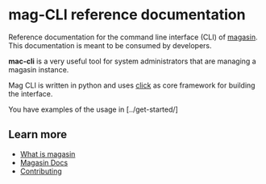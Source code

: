 # mag-CLI reference documentation

Reference documentation for the command line interface (CLI) of [magasin](../).
This documentation is meant to be consumed by developers.

**mac-cli** is a very useful tool for system administrators that are managing a magasin instance.

Mag CLI is written in python and uses [click](https://click.palletsprojects.com/en/8.1.x/) as core framework for building the interface.

You have examples of the usage in [../get-started/]


## Learn more
* [What is magasin](../why-magasin.html)
* [Magasin Docs](/docs-home.html)
* [Contributing](../contributing)

